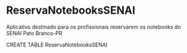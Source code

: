 # ReservaNotebooksSENAI
Aplicativo destinado para os profissionais reservarem os notebooks do SENAI Pato Branco-PR

CREATE TABLE ReservaNotebooksSENAI

